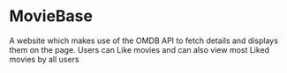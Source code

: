 # MovieBase
A website which makes use of the OMDB API to fetch details and displays them on the page. Users can Like movies and can also view most Liked movies by all users
